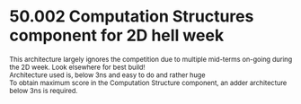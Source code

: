 # 50.002 Computation Structures component for 2D hell week
<sub>This architecture largely ignores the competition due to multiple mid-terms on-going during the 2D week. Look elsewhere for best build!</sub>  
<sub>Architecture used is, below 3ns and easy to do and rather huge</sub>  
<sub>To obtain maximum score in the Computation Structure component, an adder architecture below 3ns is required.</sub>  

